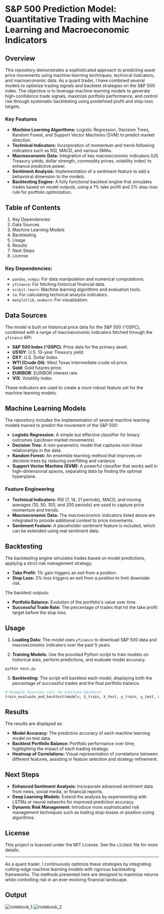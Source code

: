 # S&P 500 Prediction Model: Quantitative Trading with Machine Learning and Macroeconomic Indicators

## Overview
This repository demonstrates a sophisticated approach to predicting asset price movements using machine learning techniques, technical indicators, and macroeconomic data. As a quant trader, I have combined several models to optimize trading signals and backtest strategies on the S&P 500 index. The objective is to leverage machine learning models to generate high-confidence trade signals, maximize portfolio performance, and control risk through systematic backtesting using predefined profit and stop-loss targets.

### Key Features
- **Machine Learning Algorithms:** Logistic Regression, Decision Trees, Random Forest, and Support Vector Machines (SVM) to predict market direction.
- **Technical Indicators:** Incorporation of momentum and trend-following indicators such as RSI, MACD, and various SMAs.
- **Macroeconomic Data:** Integration of key macroeconomic indicators (US Treasury yields, dollar strength, commodity prices, volatility index) to enhance predictive power.
- **Sentiment Analysis:** Implementation of a sentiment feature to add a behavioral dimension to the models.
- **Backtesting Engine:** A fully functional backtest engine that simulates trades based on model outputs, using a 1% take profit and 2% stop-loss rule for portfolio optimization.

## Table of Contents
1. Key Dependencies
2. Data Sources
3. Machine Learning Models
4. Backtesting
5. Usage
6. Results
7. Next Steps
8. License

### Key Dependencies:
- `pandas`, `numpy`: For data manipulation and numerical computations.
- `yfinance`: For fetching historical financial data.
- `scikit-learn`: Machine learning algorithms and evaluation tools.
- `ta`: For calculating technical analysis indicators.
- `matplotlib`, `seaborn`: For visualization.
  
## Data Sources
The model is built on historical price data for the S&P 500 (^GSPC), combined with a range of macroeconomic indicators fetched through the `yfinance` API:
- **S&P 500 Index (^GSPC)**: Price data for the primary asset.
- **US10Y**: U.S. 10-year Treasury yield.
- **DXY**: U.S. Dollar Index.
- **WTI (Crude Oil)**: West Texas Intermediate crude oil price.
- **Gold**: Gold futures price.
- **EURIBOR**: EURIBOR interest rate.
- **VIX**: Volatility Index.

These indicators are used to create a more robust feature set for the machine learning models.

## Machine Learning Models
The repository includes the implementation of several machine learning models trained to predict the movement of the S&P 500:
- **Logistic Regression:** A simple but effective classifier for binary outcomes (up/down market movements).
- **Decision Tree:** A non-parametric model that captures non-linear relationships in the data.
- **Random Forest:** An ensemble learning method that improves on decision trees by reducing overfitting and variance.
- **Support Vector Machine (SVM):** A powerful classifier that works well in high-dimensional spaces, separating data by finding the optimal hyperplane.

### Feature Engineering
- **Technical Indicators:** RSI (7, 14, 21 periods), MACD, and moving averages (10, 50, 100, and 200 periods) are used to capture price momentum and trends.
- **Macroeconomic Data:** The macroeconomic indicators listed above are integrated to provide additional context to price movements.
- **Sentiment Feature:** A placeholder sentiment feature is included, which can be extended using real sentiment data.

## Backtesting
The backtesting engine simulates trades based on model predictions, applying a strict risk management strategy:
- **Take Profit:** 1% gain triggers an exit from a position.
- **Stop Loss:** 2% loss triggers an exit from a position to limit downside risk.

The backtest outputs:
- **Portfolio Balance:** Evolution of the portfolio's value over time.
- **Successful Trade Rate:** The percentage of trades that hit the take profit target before the stop loss.

## Usage
1. **Loading Data:**
   The model uses `yfinance` to download S&P 500 data and macroeconomic indicators over the past 5 years.

2. **Training Models:**
   Use the provided Python script to train models on historical data, perform predictions, and evaluate model accuracy.

```python
python main.py
```

3. **Backtesting:**
   The script will backtest each model, displaying both the percentage of successful trades and the final portfolio balance.

```python
# Example function call to initiate backtest
train_evaluate_and_backtest(models, X_train, X_test, y_train, y_test, df)
```

## Results
The results are displayed as:
- **Model Accuracy:** The predictive accuracy of each machine learning model on test data.
- **Backtest Portfolio Balance:** Portfolio performance over time, highlighting the impact of each trading strategy.
- **Heatmap of Correlations:** Visual representation of correlations between different features, assisting in feature selection and strategy refinement.

## Next Steps
- **Enhanced Sentiment Analysis:** Incorporate advanced sentiment data from news, social media, or financial reports.
- **Deep Learning Models:** Extend the analysis by experimenting with LSTMs or neural networks for improved prediction accuracy.
- **Dynamic Risk Management:** Introduce more sophisticated risk management techniques such as trailing stop-losses or position sizing algorithms.

## License
This project is licensed under the MIT License. See the `LICENSE` file for more details.

---

As a quant trader, I continuously optimize these strategies by integrating cutting-edge machine learning models with rigorous backtesting frameworks. The methods presented here are designed to maximize returns while controlling risk in an ever-evolving financial landscape.


## Output
![notebook_1](https://github.com/user-attachments/assets/8203bcc6-9f72-4b2b-a259-6d79ffa200a7)
![notebook_2](https://github.com/user-attachments/assets/fe21efae-6332-4e5f-bed0-76f76a97b4fb)

